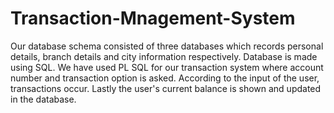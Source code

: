 # Transaction-Mnagement-System
Our database schema consisted of three databases which records personal details, branch details and city information respectively. Database is made using SQL. We have used PL SQL for our transaction system where account number and transaction option is asked. According to the input of the user, transactions occur. Lastly the user's current balance is shown and updated in the database.
